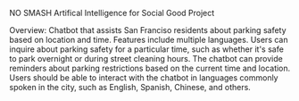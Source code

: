 NO SMASH 
Artifical Intelligence for Social Good Project

Overview: 
Chatbot that assists San Franciso residents about parking safety based on location and time. 
Features include multiple languages. 
Users can inquire about parking safety for a particular time, such as whether it's safe to park overnight or during street cleaning hours. 
The chatbot can provide reminders about parking restrictions based on the current time and location. 
Users should be able to interact with the chatbot in languages commonly spoken in the city, such as English, Spanish, Chinese, and others.


